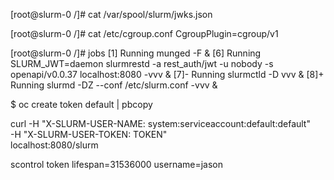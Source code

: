 [root@slurm-0 /]# cat /var/spool/slurm/jwks.json

[root@slurm-0 /]# cat /etc/cgroup.conf
CgroupPlugin=cgroup/v1

[root@slurm-0 /]# jobs
[1]   Running                 munged -F &
[6]   Running                 SLURM_JWT=daemon slurmrestd -a rest_auth/jwt -u nobody -s openapi/v0.0.37 localhost:8080 -vvv &
[7]-  Running                 slurmctld -D vvv &
[8]+  Running                 slurmd -DZ --conf /etc/slurm.conf -vvv &

$ oc create token default | pbcopy

curl -H "X-SLURM-USER-NAME: system:serviceaccount:default:default" \
     -H "X-SLURM-USER-TOKEN: TOKEN" \
     localhost:8080/slurm

scontrol token lifespan=31536000 username=jason
